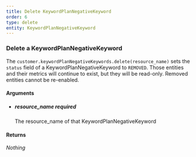 ```yaml
---
title: Delete KeywordPlanNegativeKeyword 
order: 6
type: delete
entity: KeywordPlanNegativeKeyword 
---
```


### Delete a KeywordPlanNegativeKeyword 

The `customer.keywordPlanNegativeKeywords.delete(resource_name)` sets the `status` field of a KeywordPlanNegativeKeyword to `REMOVED`. Those entities and their metrics will continue to exist, but they will be read-only. Removed entities cannot be re-enabled.


#### Arguments

- ##### resource_name *required*
    The resource_name of that KeywordPlanNegativeKeyword


#### Returns

_Nothing_